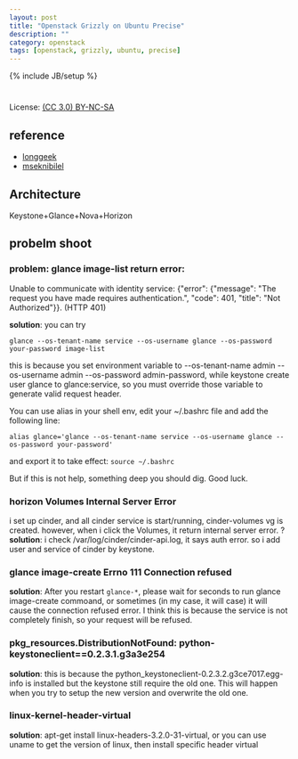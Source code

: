 ```yaml
---
layout: post
title: "Openstack Grizzly on Ubuntu Precise"
description: ""
category: openstack
tags: [openstack, grizzly, ubuntu, precise]
---
```

{% include JB/setup %}
#
License: [(CC 3.0) BY-NC-SA](http://creativecommons.org/licenses/by-nc-sa/3.0/)

## reference
* [longgeek](http://longgeek.com/2013/03/11/openstack-grizzly-g3-for-ubuntu-12-04-all-in-one-installation/)
* [mseknibilel](https://github.com/mseknibilel/OpenStack-Grizzly-Install-Guide)

## Architecture
Keystone+Glance+Nova+Horizon

## probelm shoot
### problem: glance image-list return error:
Unable to communicate with identity service: {"error": {"message": "The request you have made requires authentication.", "code": 401, "title": "Not Authorized"}}. (HTTP 401)

**solution**: you can try

    glance --os-tenant-name service --os-username glance --os-password your-password image-list

this is because you set environment variable to --os-tenant-name admin --os-username admin --os-password admin-password, while keystone create user glance to glance:service, so you must override those variable to generate valid request header.

You can use alias in your shell env, edit your ~/.bashrc file and add the following line:

    alias glance='glance --os-tenant-name service --os-username glance --os-password your-password'

and export it to take effect: `source ~/.bashrc`

But if this is not help, something deep you should dig. Good luck.

### horizon Volumes Internal Server Error
i set up cinder, and all cinder service is start/running, cinder-volumes vg is created. however, when i click the Volumes, it return internal server error.
?**solution**: i check /var/log/cinder/cinder-api.log, it says auth error. so i add user and service of cinder by keystone.

### glance image-create Errno 111 Connection refused
**solution**: After you restart `glance-*`, please wait for seconds to run glance image-create commoand, or sometimes (in my case, it will case) it will cause the connection refused error. I think this is because the service is not completely finish, so your request will be refused.

### pkg_resources.DistributionNotFound: python-keystoneclient==0.2.3.1.g3a3e254
**solution**: this is because the python_keystoneclient-0.2.3.2.g3ce7017.egg-info is installed but the keystone still require the old one. This will happen when you try to setup the new version and overwrite the old one.

### linux-kernel-header-virtual
**solution**: apt-get install linux-headers-3.2.0-31-virtual, or you can use uname to get the version of linux, then install specific header virtual
